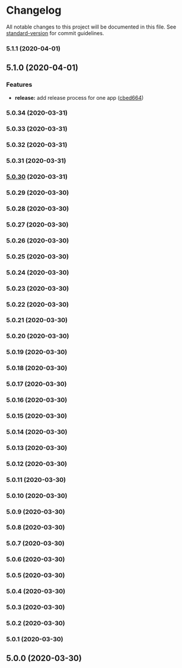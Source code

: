 # Changelog

All notable changes to this project will be documented in this file. See [standard-version](https://github.com/conventional-changelog/standard-version) for commit guidelines.

### 5.1.1 (2020-04-01)

## 5.1.0 (2020-04-01)


### Features

* **release:** add release process for one app ([cbed664](https://github.com/americanexpress/one-app/commit/cbed664365c373b05a57fabc186edd38517b7ec3))

### 5.0.34 (2020-03-31)

### 5.0.33 (2020-03-31)

### 5.0.32 (2020-03-31)

### 5.0.31 (2020-03-31)

### [5.0.30](https://github.com/americanexpress/one-app/compare/v5.0.29...v5.0.30) (2020-03-31)

### 5.0.29 (2020-03-30)

### 5.0.28 (2020-03-30)

### 5.0.27 (2020-03-30)

### 5.0.26 (2020-03-30)

### 5.0.25 (2020-03-30)

### 5.0.24 (2020-03-30)

### 5.0.23 (2020-03-30)

### 5.0.22 (2020-03-30)

### 5.0.21 (2020-03-30)

### 5.0.20 (2020-03-30)

### 5.0.19 (2020-03-30)

### 5.0.18 (2020-03-30)

### 5.0.17 (2020-03-30)

### 5.0.16 (2020-03-30)

### 5.0.15 (2020-03-30)

### 5.0.14 (2020-03-30)

### 5.0.13 (2020-03-30)

### 5.0.12 (2020-03-30)

### 5.0.11 (2020-03-30)

### 5.0.10 (2020-03-30)

### 5.0.9 (2020-03-30)

### 5.0.8 (2020-03-30)

### 5.0.7 (2020-03-30)

### 5.0.6 (2020-03-30)

### 5.0.5 (2020-03-30)

### 5.0.4 (2020-03-30)

### 5.0.3 (2020-03-30)

### 5.0.2 (2020-03-30)

### 5.0.1 (2020-03-30)

## 5.0.0 (2020-03-30)
